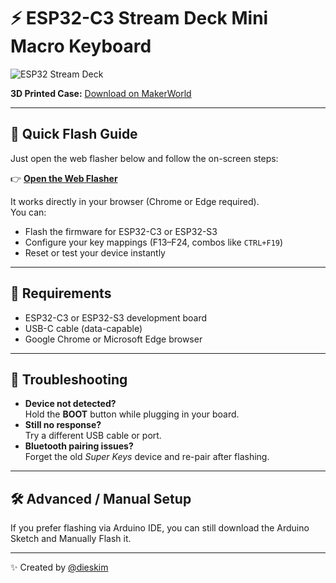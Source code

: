 # ⚡ ESP32-C3 Stream Deck Mini Macro Keyboard

![ESP32 Stream Deck](https://raw.githubusercontent.com/dieskim/esp32_stream_cheap_deck_mini_macro_keyboard/main/ESP32%20C3%20Supermini%20-%20Stream%20Cheap%20Deck%20-%20Mini%20Macro%20Keyboard.png)

**3D Printed Case:** [Download on MakerWorld](https://makerworld.com/en/models/1899311-esp32-stream-cheap-deck-bluetooth-macro-keyboard)

---

## 🚀 Quick Flash Guide

Just open the web flasher below and follow the on-screen steps:

👉 **[Open the Web Flasher](https://dieskim.github.io/esp32_stream_cheap_deck_mini_macro_keyboard/)**

It works directly in your browser (Chrome or Edge required).  
You can:
- Flash the firmware for ESP32-C3 or ESP32-S3  
- Configure your key mappings (F13–F24, combos like `CTRL+F19`)  
- Reset or test your device instantly  

---

## 🧰 Requirements
- ESP32-C3 or ESP32-S3 development board  
- USB-C cable (data-capable)  
- Google Chrome or Microsoft Edge browser  

---

## 🧩 Troubleshooting
- **Device not detected?**  
  Hold the **BOOT** button while plugging in your board.  
- **Still no response?**  
  Try a different USB cable or port.  
- **Bluetooth pairing issues?**  
  Forget the old *Super Keys* device and re-pair after flashing.

---

## 🛠️ Advanced / Manual Setup
If you prefer flashing via Arduino IDE, you can still download the Arduino Sketch and Manually Flash it.

---

✨ Created by [@dieskim](https://github.com/dieskim)

